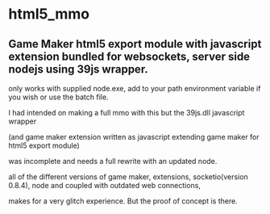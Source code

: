 # html5_mmo
## Game Maker html5 export module with javascript extension bundled for websockets, server side nodejs using 39js wrapper.

only works with supplied node.exe, add to your path environment variable if you wish or use the batch file.

I had intended on making a full mmo with this but the 39js.dll javascript wrapper

(and game maker extension written as javascript extending game maker for html5 export module) 

was incomplete and needs a full rewrite with an updated node. 

all of the different versions of game maker, extensions, socketio(version 0.8.4), node and coupled with outdated web connections,

makes for a very glitch experience. But the proof of concept is there.
